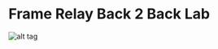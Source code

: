 # Frame Relay Back 2 Back Lab

![alt tag](https://github.com/CollegeBoreal/INF1075-16H/blob/master/1.FrameRelay-B2B/FrameRelay-B2B.png)

